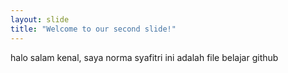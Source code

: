 ```yaml
---
layout: slide
title: "Welcome to our second slide!"
---
```

halo salam kenal, saya norma syafitri
ini adalah file belajar github
